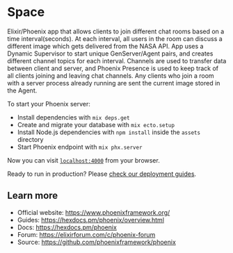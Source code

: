 # Space
Elixir/Phoenix app that allows clients to join different chat rooms based on a time interval(seconds). At each interval, all users in the room can discuss a different image which gets delivered from the NASA API. App uses a Dynamic Supervisor to start unique GenServer/Agent pairs, and creates different channel topics for each interval. Channels are used to transfer data between client and server, and Phoenix Presence is used to keep track of all clients joining and leaving chat channels. Any clients who join a room with a server process already running are sent the current image stored in the Agent. 

To start your Phoenix server:

  * Install dependencies with `mix deps.get`
  * Create and migrate your database with `mix ecto.setup`
  * Install Node.js dependencies with `npm install` inside the `assets` directory
  * Start Phoenix endpoint with `mix phx.server`

Now you can visit [`localhost:4000`](http://localhost:4000) from your browser.

Ready to run in production? Please [check our deployment guides](https://hexdocs.pm/phoenix/deployment.html).

## Learn more

  * Official website: https://www.phoenixframework.org/
  * Guides: https://hexdocs.pm/phoenix/overview.html
  * Docs: https://hexdocs.pm/phoenix
  * Forum: https://elixirforum.com/c/phoenix-forum
  * Source: https://github.com/phoenixframework/phoenix
